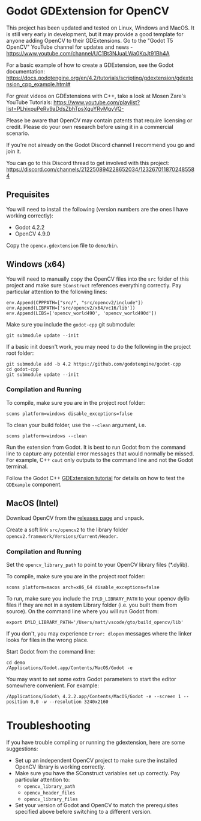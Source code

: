 # Godot GDExtension for OpenCV

This project has been updated and tested on Linux, Windows and MacOS. It is still very early in development, but it may provide a good template for anyone adding OpenCV to their GDExtensions. Go to the "Godot T5 OpenCV" YouTube channel for updates and news - https://www.youtube.com/channel/UC1Bt3NJuaLWa0KqJt91Bh4A 

For a basic example of how to create a GDExtension, see the Godot documentation: https://docs.godotengine.org/en/4.2/tutorials/scripting/gdextension/gdextension_cpp_example.html#

For great videos on GDExtensions with C++, take a look at Mosen Zare's YouTube Tutorials: https://www.youtube.com/playlist?list=PLhixpuPeRv9aDdsZbhTpsXguYRvMgyVQ-

Please be aware that OpenCV may contain patents that require licensing or credit. Please do your own research before using it in a commercial scenario.

If you're not already on the Godot Discord channel I recommend you go and join it.

You can go to this Discord thread to get involved with this project: https://discord.com/channels/212250894228652034/1232670118702485584

## Prequisites

You will need to install the following (version numbers are the ones I have working correctly):

- Godot 4.2.2
- OpenCV 4.9.0

Copy the `opencv.gdextension` file to `demo/bin`.

## Windows (x64)

You will need to manually copy the OpenCV files into the `src` folder of this project and make sure `SConstruct` references everything correctly. Pay particular attention to the following lines:

    env.Append(CPPPATH=["src/", "src/opencv2/include"])
    env.Append(LIBPATH=['src/opencv2/x64/vc16/lib'])
    env.Append(LIBS=['opencv_world490', 'opencv_world490d'])

Make sure you include the `godot-cpp` git submodule:

    git submodule update --init

If a basic init doesn't work, you may need to do the following in the project root folder:

    git submodule add -b 4.2 https://github.com/godotengine/godot-cpp
    cd godot-cpp
    git submodule update --init

### Compilation and Running

To compile, make sure you are in the project root folder:

    scons platform=windows disable_exceptions=false

To clean your build folder, use the `--clean` argument, i.e.

    scons platform=windows --clean

Run the extension from Godot. It is best to run Godot from the command line to capture any potential error messages that would normally be missed. For example, C++ `cout` only outputs to the command line and not the Godot terminal.

Follow the Godot C++ [GDExtension tutorial](https://docs.godotengine.org/en/4.2/tutorials/scripting/gdextension/gdextension_cpp_example.html#) for details on how to test the `GDExample` component.

## MacOS (Intel)

Download OpenCV from the [releases page](https://opencv.org/releases/) and unpack.

Create a soft link `src/opencv2` to the library folder `opencv2.framework/Versions/Current/Header`.

### Compilation and Running

Set the `opencv_library_path` to point to your OpenCV library files (\*.dylib).

To compile, make sure you are in the project root folder:

    scons platform=macos arch=x86_64 disable_exceptions=false

To run, make sure you include the `DYLD_LIBRARY_PATH` to your opencv dylib files if they are not in a system Library folder (i.e. you built them from source). On the command line where you will run Godot from:

    export DYLD_LIBRARY_PATH='/Users/matt/vscode/gto/build_opencv/lib'

If you don't, you may experience `Error: dlopen` messages where the linker looks for files in the wrong place.

Start Godot from the command line:

    cd demo
    /Applications/Godot.app/Contents/MacOS/Godot -e

You may want to set some extra Godot parameters to start the editor somewhere convenient. For example:

    /Applications/Godot\ 4.2.2.app/Contents/MacOS/Godot -e --screen 1 --position 0,0 -w --resolution 3240x2160

# Troubleshooting

If you have trouble compiling or running the gdextension, here are some suggestions:

- Set up an independent OpenCV project to make sure the installed OpenCV library is working correctly.
- Make sure you have the SConstruct variables set up correctly. Pay particular attention to:
  - `opencv_library_path`
  - `opencv_header_files`
  - `opencv_library_files`
- Set your version of Godot and OpenCV to match the prerequisites specified above before switching to a different version.
